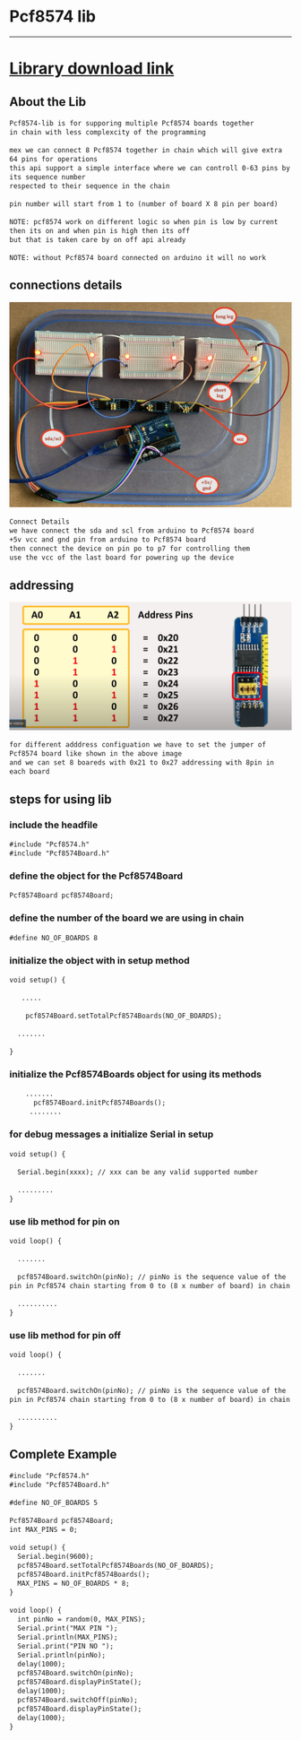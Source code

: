 # Pcf8574 lib

---

# <a href="https://github.com/adarshkumarsingh83/Pcf8574-lib/archive/main.zip"> Library download link </a>

## About the Lib
```
Pcf8574-lib is for supporing multiple Pcf8574 boards together 
in chain with less complexcity of the programming 

mex we can connect 8 Pcf8574 together in chain which will give extra 64 pins for operations 
this api support a simple interface where we can controll 0-63 pins by its sequence number 
respected to their sequence in the chain 

pin number will start from 1 to (number of board X 8 pin per board)

NOTE: pcf8574 work on different logic so when pin is low by current then its on and when pin is high then its off 
but that is taken care by on off api already 

NOTE: without Pcf8574 board connected on arduino it will no work 

``` 

## connections details 

![img](/image/connections.JPG)
```
Connect Details 
we have connect the sda and scl from arduino to Pcf8574 board 
+5v vcc and gnd pin from arduino to Pcf8574 board 
then connect the device on pin po to p7 for controlling them 
use the vcc of the last board for powering up the device 

```


## addressing 
![img](/image/PCF8574-ADDRESS-CONFIG.png)
```
for different adddress configuation we have to set the jumper of Pcf8574 board like shown in the above image 
and we can set 8 boareds with 0x21 to 0x27 addressing with 8pin in each board
```

## steps for using lib

### include the headfile 
```
#include "Pcf8574.h"
#include "Pcf8574Board.h"
```


### define the object for the Pcf8574Board
```
Pcf8574Board pcf8574Board;
```

### define the number of the board we are using in chain 
```
#define NO_OF_BOARDS 8
```

### initialize the object with in setup method 
```
void setup() {
  
   .....

    pcf8574Board.setTotalPcf8574Boards(NO_OF_BOARDS);
  
  .......

}

```

### initialize the Pcf8574Boards object for using its methods 

```
    .......
      pcf8574Board.initPcf8574Boards();
     ........
```


### for debug messages a initialize Serial in setup 
```
void setup() {
  
  Serial.begin(xxxx); // xxx can be any valid supported number 

  .........
}

```

### use lib method for pin on 
```
void loop() {
  
  .......

  pcf8574Board.switchOn(pinNo); // pinNo is the sequence value of the pin in Pcf8574 chain starting from 0 to (8 x number of board) in chain 
  
  ..........
}

```

### use lib method for pin off

```
void loop() {
  
  .......

  pcf8574Board.switchOn(pinNo); // pinNo is the sequence value of the pin in Pcf8574 chain starting from 0 to (8 x number of board) in chain 
  
  ..........
}
```


## Complete Example 
```
#include "Pcf8574.h"
#include "Pcf8574Board.h"

#define NO_OF_BOARDS 5

Pcf8574Board pcf8574Board;
int MAX_PINS = 0;

void setup() {
  Serial.begin(9600);
  pcf8574Board.setTotalPcf8574Boards(NO_OF_BOARDS);
  pcf8574Board.initPcf8574Boards();
  MAX_PINS = NO_OF_BOARDS * 8;
}

void loop() {
  int pinNo = random(0, MAX_PINS);
  Serial.print("MAX PIN ");
  Serial.println(MAX_PINS);
  Serial.print("PIN NO ");
  Serial.println(pinNo);
  delay(1000);
  pcf8574Board.switchOn(pinNo);
  pcf8574Board.displayPinState();
  delay(1000);
  pcf8574Board.switchOff(pinNo);
  pcf8574Board.displayPinState();
  delay(1000);
}

```


